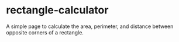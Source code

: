 # rectangle-calculator
A simple page to calculate the area, perimeter, and distance between opposite corners of a rectangle.

